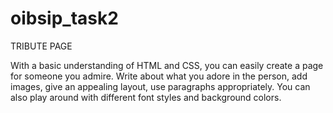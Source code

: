 # oibsip_task2


TRIBUTE PAGE

With a basic understanding of HTML and CSS, you can easily
create a page for someone you admire. Write about what
you adore in the person, add images, give an appealing
layout, use paragraphs appropriately. You can also play
around with different font styles and background colors.
